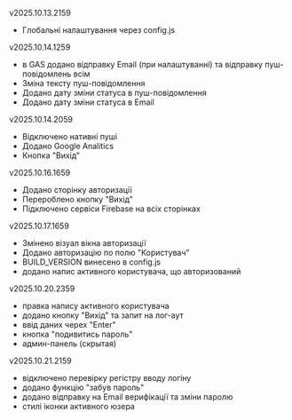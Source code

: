 v2025.10.13.2159
- Глобальні налаштування через config.js

v2025.10.14.1259
- в GAS додано відправку Email (при налаштуванні) та відправку пуш-повідомлень всім 
- Зміна тексту пуш-повідомлення
- Додано дату зміни статуса в пуш-повідомлення
- Додано дату зміни статуса в Email

v2025.10.14.2059
- Відключено нативні пуші
- Додано Google Analitics
- Кнопка "Вихід"

v2025.10.16.1659
- Додано сторінку авторизації
- Перероблено кнопку "Вихід"
- Підключено сервіси Firebase на всіх сторінках

v2025.10.17.1659
- Змінено візуал вікна авторизації
- Додано авторизацію по полю "Користувач"
- BUILD_VERSION винесено в config.js
- додано напис активного користувача, що авторизований

v2025.10.20.2359
- правка напису активного користувача
- додано кнопку "Вихід" та запит на лог-аут
- ввід даних черех "Enter"
- кнопка "подивитись пароль"
- админ-панель (скрытая)

v2025.10.21.2159
- відключено перевірку регістру вводу логіну
- додано функцію "забув пароль"
- додано відправку на Email верифікації та зміни паролю
- стилі іконки активного юзера

